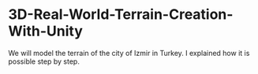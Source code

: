 # 3D-Real-World-Terrain-Creation-With-Unity
We will model the terrain of the city of Izmir in Turkey. I explained how it is possible step by step.
